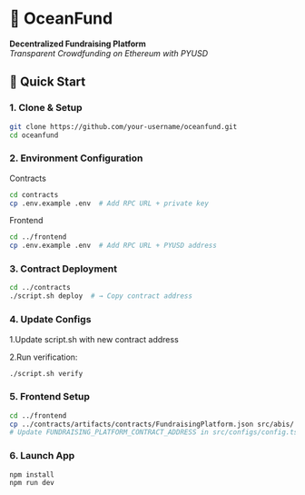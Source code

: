 # 🌊 OceanFund  
**Decentralized Fundraising Platform**  
*Transparent Crowdfunding on Ethereum with PYUSD*

## 🚀 Quick Start

### 1. Clone & Setup
```bash
git clone https://github.com/your-username/oceanfund.git
cd oceanfund
```

### 2. Environment Configuration

Contracts

```bash
cd contracts
cp .env.example .env  # Add RPC URL + private key
```

Frontend

```bash
cd ../frontend
cp .env.example .env  # Add RPC URL + PYUSD address
```

### 3. Contract Deployment
```bash
cd ../contracts
./script.sh deploy  # → Copy contract address
```

### 4. Update Configs
1.Update script.sh with new contract address

2.Run verification:

```bash
./script.sh verify
```

### 5. Frontend Setup
```bash
cd ../frontend
cp ../contracts/artifacts/contracts/FundraisingPlatform.json src/abis/
# Update FUNDRAISING_PLATFORM_CONTRACT_ADDRESS in src/configs/config.ts
```

### 6. Launch App
```bash
npm install
npm run dev
```